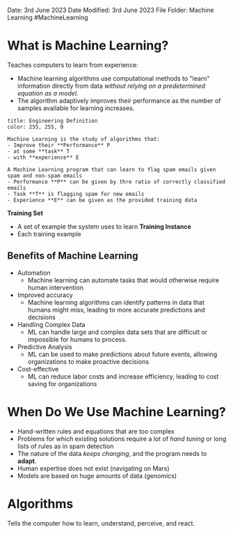 Date: 3rd June 2023
Date Modified: 3rd June 2023
File Folder: Machine Learning
#MachineLearning

# What is Machine Learning?

Teaches computers to learn from experience:
- Machine learning algorithms use computational methods to "learn" information directly from data *without relying on a predetermined equation as a model*.
- The algorithm adaptively improves their performance as the number of samples available for learning increases.

```ad-note
title: Engineering Definition
color: 255, 255, 0

Machine Learning is the study of algorithms that:
- Improve their **Performance** P
- at some **task** T
- with **experience** E
```

```ad-example
A Machine Learning program that can learn to flag spam emails given spam and non-spam emails
- Performance **P** can be given by thre ratio of correctly classified emails
- Task **T** is flagging spam for new emails
- Experience **E** can be given as the provided training data
```

**Training Set**
- A set of example the system uses to learn 
**Training Instance**
- Each training example

## Benefits of Machine Learning

- Automation
	- Machine learning can automate tasks that would otherwise require human intervention
- Improved accuracy
	- Machine learning algorithms can identify patterns in data that humans might miss, leading to more accurate predictions and decisions
- Handling Complex Data
	- ML can handle large and complex data sets that are difficult or impossible for humans to process.
- Predictive Analysis
	- ML can be used to make predictions about future events, allowing organizations to make proactive decisions
- Cost-effective
	- ML can reduce labor costs and increase efficiency, leading to cost saving for organizations

# When Do We Use Machine Learning?

- Hand-written rules and equations that are too complex
- Problems for which existing solutions require a lot of *hand tuning* or long lists of rules as in spam detection
- The nature of the data *keeps changing*, and the program needs to **adapt**.
- Human expertise does not exist (navigating on Mars)
- Models are based on huge amounts of data (genomics)

# Algorithms

Tells the computer how to learn, understand, perceive, and react.
